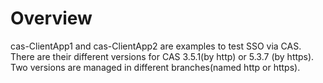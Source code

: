 # Overview
cas-ClientApp1 and cas-ClientApp2 are examples to test SSO via CAS. There are their different versions for CAS 3.5.1(by http) or 5.3.7 (by https). Two versions are  managed in different branches(named http or https).

